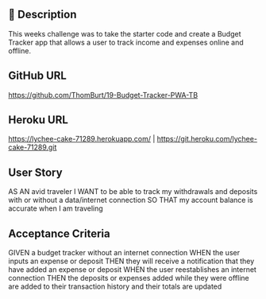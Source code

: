 ## 📓 Description
This weeks challenge was to take the starter code and create a Budget Tracker app that allows a user to track income and expenses online and offline.

## GitHub URL
https://github.com/ThomBurt/19-Budget-Tracker-PWA-TB

## Heroku URL
https://lychee-cake-71289.herokuapp.com/ | https://git.heroku.com/lychee-cake-71289.git

## User Story
AS AN avid traveler
I WANT to be able to track my withdrawals and deposits with or without a data/internet connection
SO THAT my account balance is accurate when I am traveling 

## Acceptance Criteria
GIVEN a budget tracker without an internet connection
WHEN the user inputs an expense or deposit
THEN they will receive a notification that they have added an expense or deposit
WHEN the user reestablishes an internet connection
THEN the deposits or expenses added while they were offline are added to their transaction history and their totals are updated
